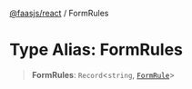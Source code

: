 [@faasjs/react](../README.md) / FormRules

# Type Alias: FormRules

> **FormRules**: `Record`\<`string`, [`FormRule`](FormRule.md)\>
